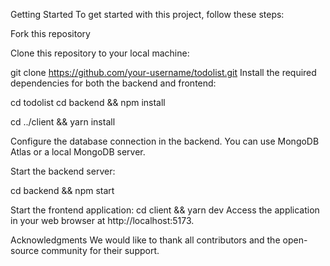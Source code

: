 Getting Started
To get started with this project, follow these steps:

Fork this repository

Clone this repository to your local machine:

git clone https://github.com/your-username/todolist.git
Install the required dependencies for both the backend and frontend:

cd todolist
cd backend && npm install

cd ../client && yarn install

Configure the database connection in the backend. You can use MongoDB Atlas or a local MongoDB server.

Start the backend server:

cd backend && npm start

Start the frontend application:
cd client && yarn dev
Access the application in your web browser at http://localhost:5173.


Acknowledgments
We would like to thank all contributors and the open-source community for their support.
